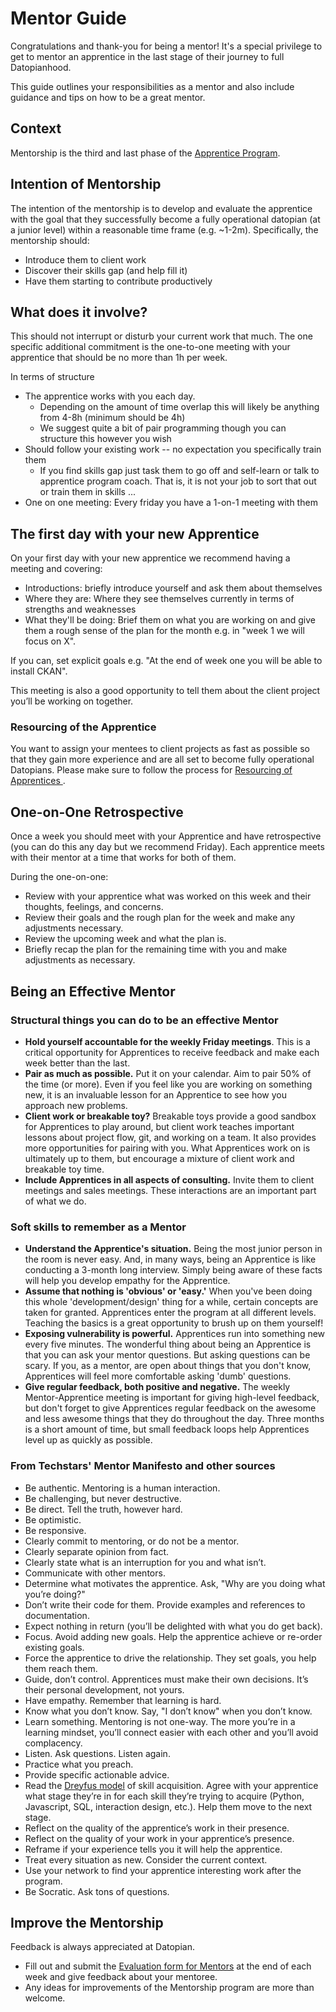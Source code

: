 # Mentor Guide

Congratulations and thank-you for being a mentor! It's a special privilege to get to mentor an apprentice in the last stage of their journey to full Datopianhood.

This guide outlines your responsibilities as a mentor and also include guidance and tips on how to be a great mentor.

## Context

Mentorship is the third and last phase of the [Apprentice Program][appr].

[appr]: /apprentice/

## Intention of Mentorship

The intention of the mentorship is to develop and evaluate the apprentice with the goal that they successfully become a fully operational datopian (at a junior level) within a reasonable time frame (e.g. ~1-2m). Specifically, the mentorship should:

* Introduce them to client work
* Discover their skills gap (and help fill it)
* Have them starting to contribute productively

## What does it involve?

This should not interrupt or disturb your current work that much. The one specific additional commitment is the one-to-one meeting with your apprentice that should be no more than 1h per week.

In terms of structure

* The apprentice works with you each day.
  * Depending on the amount of time overlap this will likely be anything from 4-8h (minimum should be 4h)
  * We suggest quite a bit of pair programming though you can structure this however you wish 
* Should follow your existing work -- no expectation you specifically train them
  * If you find skills gap just task them to go off and self-learn or talk to apprentice program coach. That is, it is not your job to sort that out or train them in skills ...
* One on one meeting: Every friday you have a 1-on-1 meeting with them


## The first day with your new Apprentice

On your first day with your new apprentice we recommend having a meeting and covering:

* Introductions: briefly introduce yourself and ask them about themselves
* Where they are: Where they see themselves currently in terms of strengths and weaknesses
* What they'll be doing: Brief them on what you are working on and give them a rough sense of the plan for the month e.g. in "week 1 we will focus on X".

If you can, set explicit goals e.g. "At the end of week one you will be able to install CKAN".

This meeting is also a good opportunity to tell them about the client project you’ll be working on together.

### Resourcing of the Apprentice

You want to assign your mentees to client projects as fast as possible so that they gain more experience and are all set to become fully operational Datopians. Please make sure to follow the process for [Resourcing of Apprentices ](https://docs.google.com/document/d/1dB9lKeh1Kg4mQE0SPKCzuDYSGW1iEulmpNL6dFg2W6M/edit#heading=h.l2pn4hdriw1s).


## One-on-One Retrospective

Once a week you should meet with your Apprentice and have retrospective (you can do this any day but we recommend Friday). Each apprentice meets with their mentor at a time that works for both of them.

During the one-on-one:

* Review with your apprentice what was worked on this week and their thoughts, feelings, and concerns.
* Review their goals and the rough plan for the week and make any adjustments necessary.
* Review the upcoming week and what the plan is.
* Briefly recap the plan for the remaining time with you and make adjustments as necessary.


## Being an Effective Mentor

### Structural things you can do to be an effective Mentor

* **Hold yourself accountable for the weekly Friday meetings**. This is a critical opportunity for Apprentices to receive feedback and make each week better than the last.
* **Pair as much as possible.** Put it on your calendar. Aim to pair 50% of the time (or more). Even if you feel like you are working on something new, it is an invaluable lesson for an Apprentice to see how you approach new problems.
* **Client work or breakable toy?** Breakable toys provide a good sandbox for Apprentices to play around, but client work teaches important lessons about project flow, git, and working on a team. It also provides more opportunities for pairing with you. What Apprentices work on is ultimately up to them, but encourage a mixture of client work and breakable toy time.
* **Include Apprentices in all aspects of consulting.** Invite them to client meetings and sales meetings. These interactions are an important part of what we do.

### Soft skills to remember as a Mentor

* **Understand the Apprentice's situation.** Being the most junior person in the room is never easy. And, in many ways, being an Apprentice is like conducting a 3-month long interview. Simply being aware of these facts will help you develop empathy for the Apprentice.
* **Assume that nothing is 'obvious' or 'easy.'** When you've been doing this whole 'development/design' thing for a while, certain concepts are taken for granted.  Apprentices enter the program at all different levels. Teaching the basics is a great opportunity to brush up on them yourself!
* **Exposing vulnerability is powerful.** Apprentices run into something new every five minutes. The wonderful thing about being an Apprentice is that you can ask your mentor questions. But asking questions can be scary. If you, as a mentor, are open about things that you don't know, Apprentices will feel more comfortable asking 'dumb' questions.
* **Give regular feedback, both positive and negative.** The weekly Mentor-Apprentice meeting is important for giving high-level feedback, but don't forget to give Apprentices regular feedback on the awesome and less awesome things that they do throughout the day. Three months is a short amount of time, but small feedback loops help Apprentices level up as quickly as possible.

### From Techstars' Mentor Manifesto and other sources

* Be authentic. Mentoring is a human interaction.
* Be challenging, but never destructive.
* Be direct. Tell the truth, however hard.
* Be optimistic.
* Be responsive.
* Clearly commit to mentoring, or do not be a mentor.
* Clearly separate opinion from fact.
* Clearly state what is an interruption for you and what isn’t.
* Communicate with other mentors.
* Determine what motivates the apprentice. Ask, "Why are you doing what you’re doing?"
* Don’t write their code for them. Provide examples and references to documentation.
* Expect nothing in return (you’ll be delighted with what you do get back).
* Focus. Avoid adding new goals. Help the apprentice achieve or re-order existing goals.
* Force the apprentice to drive the relationship. They set goals, you help them reach them.
* Guide, don’t control. Apprentices must make their own decisions. It’s their personal development, not yours.
* Have empathy. Remember that learning is hard.
* Know what you don’t know. Say, "I don’t know" when you don’t know.
* Learn something. Mentoring is not one-way. The more you’re in a learning mindset, you’ll connect easier with each other and you’ll avoid complacency.
* Listen. Ask questions. Listen again.
* Practice what you preach.
* Provide specific actionable advice.
* Read the [Dreyfus model](https://en.wikipedia.org/wiki/Dreyfus_model_of_skill_acquisition) of skill acquisition. Agree with your apprentice what stage they’re in for each skill they’re trying to acquire (Python, Javascript, SQL, interaction design, etc.). Help them move to the next stage.
* Reflect on the quality of the apprentice’s work in their presence.
* Reflect on the quality of your work in your apprentice’s presence.
* Reframe if your experience tells you it will help the apprentice.
* Treat every situation as new. Consider the current context.
* Use your network to find your apprentice interesting work after the program.
* Be Socratic. Ask tons of questions.

## Improve the Mentorship 

Feedback is always appreciated at Datopian. 

* Fill out and submit the [Evaluation form for Mentors](https://forms.gle/5f5sfPXL7cLUQiA66) at the end of each week and give feedback about your mentoree.
* Any ideas for improvements of the Mentorship program are more than welcome.




